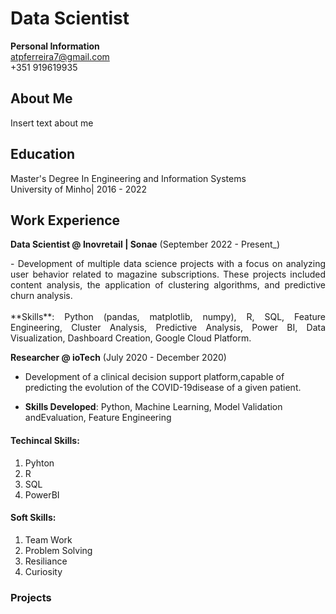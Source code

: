 # Data Scientist 

**Personal Information** <br>
atpferreira7@gmail.com <br>
+351 919619935

## About Me
Insert text about me

## Education 
Master's Degree In Engineering and Information Systems <br>
University of Minho| 2016 - 2022



## Work Experience 

**Data Scientist @ Inovretail | Sonae** (September 2022 - Present_)
<div style="text-align: justify;">
- Development of multiple data science projects with a focus on analyzing user behavior related to magazine subscriptions. These projects included content analysis, the application of clustering algorithms, and predictive churn analysis. <br><br>
**Skills**: Python (pandas, matplotlib, numpy), R, SQL, Feature Engineering, Cluster Analysis, Predictive Analysis, Power BI, Data Visualization, Dashboard Creation, Google Cloud Platform.
</div>


**Researcher @ ioTech** (July 2020 - December 2020)
- Development of a clinical decision support platform,capable of predicting the evolution of the COVID-19disease of a given patient.
  
- **Skills Developed**: Python, Machine Learning, Model Validation andEvaluation, Feature Engineering

#### Techincal Skills: 
1. Pyhton
2. R
3. SQL
4. PowerBI

#### Soft Skills: 
1. Team Work
2. Problem Solving
3. Resiliance
4. Curiosity 

### Projects
